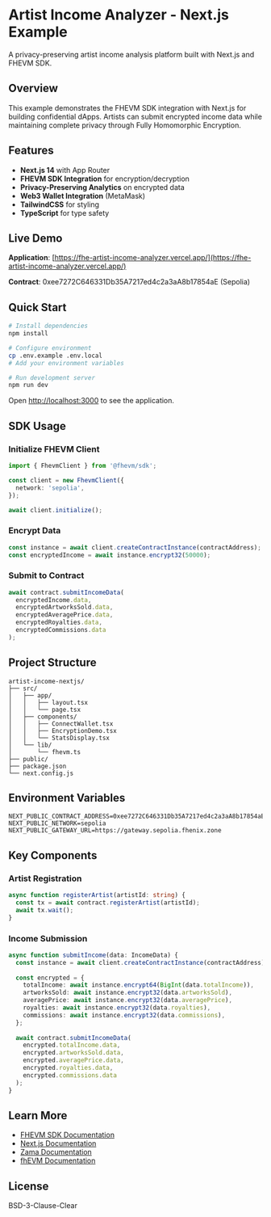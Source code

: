 # Artist Income Analyzer - Next.js Example

A privacy-preserving artist income analysis platform built with Next.js and FHEVM SDK.

## Overview

This example demonstrates the FHEVM SDK integration with Next.js for building confidential dApps. Artists can submit encrypted income data while maintaining complete privacy through Fully Homomorphic Encryption.

## Features

- **Next.js 14** with App Router
- **FHEVM SDK Integration** for encryption/decryption
- **Privacy-Preserving Analytics** on encrypted data
- **Web3 Wallet Integration** (MetaMask)
- **TailwindCSS** for styling
- **TypeScript** for type safety

## Live Demo

**Application**: [https://fhe-artist-income-analyzer.vercel.app/](https://fhe-artist-income-analyzer.vercel.app/)

**Contract**: 0xee7272C646331Db35A7217ed4c2a3aA8b17854aE (Sepolia)

## Quick Start

```bash
# Install dependencies
npm install

# Configure environment
cp .env.example .env.local
# Add your environment variables

# Run development server
npm run dev
```

Open [http://localhost:3000](http://localhost:3000) to see the application.

## SDK Usage

### Initialize FHEVM Client

```typescript
import { FhevmClient } from '@fhevm/sdk';

const client = new FhevmClient({
  network: 'sepolia',
});

await client.initialize();
```

### Encrypt Data

```typescript
const instance = await client.createContractInstance(contractAddress);
const encryptedIncome = await instance.encrypt32(50000);
```

### Submit to Contract

```typescript
await contract.submitIncomeData(
  encryptedIncome.data,
  encryptedArtworksSold.data,
  encryptedAveragePrice.data,
  encryptedRoyalties.data,
  encryptedCommissions.data
);
```

## Project Structure

```
artist-income-nextjs/
├── src/
│   ├── app/
│   │   ├── layout.tsx
│   │   └── page.tsx
│   ├── components/
│   │   ├── ConnectWallet.tsx
│   │   ├── EncryptionDemo.tsx
│   │   └── StatsDisplay.tsx
│   └── lib/
│       └── fhevm.ts
├── public/
├── package.json
└── next.config.js
```

## Environment Variables

```env
NEXT_PUBLIC_CONTRACT_ADDRESS=0xee7272C646331Db35A7217ed4c2a3aA8b17854aE
NEXT_PUBLIC_NETWORK=sepolia
NEXT_PUBLIC_GATEWAY_URL=https://gateway.sepolia.fhenix.zone
```

## Key Components

### Artist Registration

```typescript
async function registerArtist(artistId: string) {
  const tx = await contract.registerArtist(artistId);
  await tx.wait();
}
```

### Income Submission

```typescript
async function submitIncome(data: IncomeData) {
  const instance = await client.createContractInstance(contractAddress);
  
  const encrypted = {
    totalIncome: await instance.encrypt64(BigInt(data.totalIncome)),
    artworksSold: await instance.encrypt32(data.artworksSold),
    averagePrice: await instance.encrypt32(data.averagePrice),
    royalties: await instance.encrypt32(data.royalties),
    commissions: await instance.encrypt32(data.commissions),
  };
  
  await contract.submitIncomeData(
    encrypted.totalIncome.data,
    encrypted.artworksSold.data,
    encrypted.averagePrice.data,
    encrypted.royalties.data,
    encrypted.commissions.data
  );
}
```

## Learn More

- [FHEVM SDK Documentation](../../packages/fhevm-sdk/README.md)
- [Next.js Documentation](https://nextjs.org/docs)
- [Zama Documentation](https://docs.zama.ai)
- [fhEVM Documentation](https://docs.fhevm.zama.ai)

## License

BSD-3-Clause-Clear
